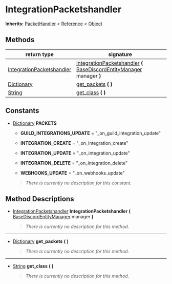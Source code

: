   
# IntegrationPacketshandler
  
**Inherits:** [PacketHandler](./class_packethandler.md) < [Reference](https://docs.godotengine.org/en/3.5/classes/class_reference.html) < [Object](https://docs.godotengine.org/en/3.5/classes/class_object.html)  
  
  
## Methods
  
| return type                                                                     | signature                                                                                                                                          |
|---------------------------------------------------------------------------------|----------------------------------------------------------------------------------------------------------------------------------------------------|
| [IntegrationPacketshandler](./class_integrationpacketshandler.md)               | [IntegrationPacketshandler](#method-IntegrationPacketshandler) **(** [BaseDiscordEntityManager](./class_basediscordentitymanager.md) manager **)** |
| [Dictionary](https://docs.godotengine.org/en/3.5/classes/class_dictionary.html) | [get\_packets](#method-get-packets) **(**  **)**                                                                                                   |
| [String](https://docs.godotengine.org/en/3.5/classes/class_string.html)         | [get\_class](#method-get-class) **(**  **)**                                                                                                       |  
  
## Constants
  
- [Dictionary](https://docs.godotengine.org/en/3.5/classes/class_dictionary.html) **PACKETS**  
  
	- **GUILD\_INTEGRATIONS\_UPDATE** = "_on_guild_integration_update"  

	- **INTEGRATION\_CREATE** = "_on_integration_create"  

	- **INTEGRATION\_UPDATE** = "_on_integration_update"  

	- **INTEGRATION\_DELETE** = "_on_integration_delete"  

	- **WEBHOOKS\_UPDATE** = "_on_webhooks_update"  

  
	> *There is currently no description for this constant.*
  
  
## Method Descriptions
  
- <a name="method-IntegrationPacketshandler"></a>[IntegrationPacketshandler](./class_integrationpacketshandler.md) **IntegrationPacketshandler** **(** [BaseDiscordEntityManager](./class_basediscordentitymanager.md) manager **)**  
  
	> *There is currently no description for this method.*  
________________

- <a name="method-get-packets"></a>[Dictionary](https://docs.godotengine.org/en/3.5/classes/class_dictionary.html) **get\_packets** **(**  **)**  
  
	> *There is currently no description for this method.*  
________________

- <a name="method-get-class"></a>[String](https://docs.godotengine.org/en/3.5/classes/class_string.html) **get\_class** **(**  **)**  
  
	> *There is currently no description for this method.*
  
